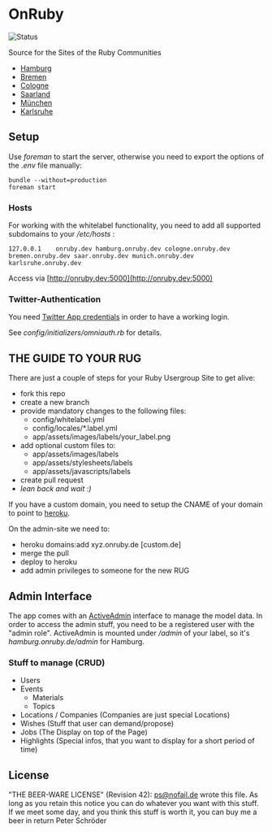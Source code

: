 # OnRuby
![Status](https://secure.travis-ci.org/phoet/on_ruby.png "Status")

Source for the Sites of the Ruby Communities

* [Hamburg](http://hamburg.onruby.de)
* [Bremen](http://bremen.onruby.de)
* [Cologne](http://cologne.onruby.de)
* [Saarland](http://saar.onruby.de)
* [München](http://munich.onruby.de)
* [Karlsruhe](http://karlsruhe.onruby.de)

## Setup

Use *foreman* to start the server, otherwise you need to export the options of the *.env* file manually:

    bundle --without=production
    foreman start

### Hosts

For working with the whitelabel functionality, you need to add all supported subdomains to your */etc/hosts* :

    127.0.0.1    onruby.dev hamburg.onruby.dev cologne.onruby.dev bremen.onruby.dev saar.onruby.dev munich.onruby.dev karlsruhe.onruby.dev

Access via [http://onruby.dev:5000](http://onruby.dev:5000)

### Twitter-Authentication

You need [Twitter App credentials](https://dev.twitter.com) in order to have a working login.

See *config/initializers/omniauth.rb* for details.

## THE GUIDE TO YOUR RUG

There are just a couple of steps for your Ruby Usergroup Site to get alive:

- fork this repo
- create a new branch
- provide mandatory changes to the following files:
    - config/whitelabel.yml
    - config/locales/*.label.yml
    - app/assets/images/labels/your_label.png
- add optional custom files to:
    - app/assets/images/labels
    - app/assets/stylesheets/labels
    - app/assets/javascripts/labels
- create pull request
- *lean back and wait :)*

If you have a custom domain, you need to setup the CNAME of your domain to point to [heroku](https://devcenter.heroku.com/articles/custom-domains#dns_setup).

On the admin-site we need to:

- heroku domains:add xyz.onruby.de [custom.de]
- merge the pull
- deploy to heroku
- add admin privileges to someone for the new RUG

## Admin Interface

The app comes with an [ActiveAdmin](https://github.com/gregbell/active_admin) interface to manage the model data.
In order to access the admin stuff, you need to be a registered user with the "admin role".
ActiveAdmin is mounted under */admin* of your label, so it's *hamburg.onruby.de/admin* for Hamburg.

### Stuff to manage (CRUD)

- Users
- Events
    - Materials
    - Topics
- Locations / Companies (Companies are just special Locations)
- Wishes (Stuff that user can demand/propose)
- Jobs (The Display on top of the Page)
- Highlights (Special infos, that you want to display for a short period of time)

## License

"THE BEER-WARE LICENSE" (Revision 42):
[ps@nofail.de](mailto:ps@nofail.de) wrote this file. As long as you retain this notice you
can do whatever you want with this stuff. If we meet some day, and you think
this stuff is worth it, you can buy me a beer in return Peter Schröder
